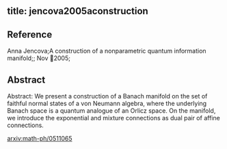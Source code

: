 title: jencova2005aconstruction
---


## Reference

Anna Jencova;A construction of a nonparametric quantum information manifold;; Nov 2005;

## Abstract 

Abstract:  We present a construction of a Banach manifold on the set of faithful normal
states of a von Neumann algebra, where the underlying Banach space is a quantum
analogue of an Orlicz space. On the manifold, we introduce the exponential and
mixture connections as dual pair of affine connections.

    

[arxiv:math-ph/0511065](https://arxiv.org/abs/math-ph/0511065)